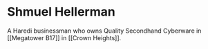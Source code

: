 # Shmuel Hellerman

A Haredi businessman who owns Quality Secondhand Cyberware in [[Megatower B17]] in [[Crown Heights]].
